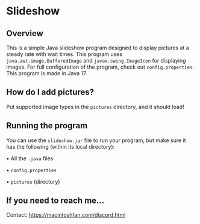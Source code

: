 # **Slideshow**
## Overview
This is a simple Java slideshow program designed to display pictures at a steady rate with wait times.
This program uses `java.awt.image.BufferedImage` and `javax.swing.ImageIcon` for displaying images.
For full configuration of the program, check out `config.properties`. This program is made in Java 17.

## How do I add pictures?
Put supported image types in the `pictures` directory, and it should load!

## Running the program
You can use the `slideshow.jar` file to run your program, but make sure it has the following (within its local directory):

• All the `.java` files

• `config.properties`

• `pictures` (directory)

## If you need to reach me...
Contact: https://macintoshfan.com/discord.html
